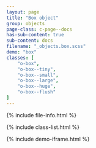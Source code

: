 ```yaml
---
layout: page
title: "Box object"
group: objects
page-class: c-page--docs
has-sub-content: true
sub-content: docs
filename: "_objects.box.scss"
demo: "box"
classes: [
    "o-box",
    "o-box--tiny",
    "o-box--small",
    "o-box--large",
    "o-box--huge",
    "o-box--flush"
]
---
```


{% include file-info.html %}

{% include class-list.html %}



{% include demo-iframe.html %}

